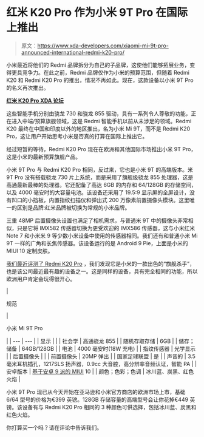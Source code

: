 # 红米 K20 Pro 作为小米 9T Pro 在国际上推出

> 原文：<https://www.xda-developers.com/xiaomi-mi-9t-pro-announced-international-redmi-k20-pro/>

小米最近将他们的 Redmi 品牌拆分为自己的子品牌，这使他们能够拓展业务，变得更具竞争力。在此之前，Redmi 品牌仅作为小米的预算范围，但随着 Redmi K20 和 Redmi K20 Pro 的推出，情况不再如此。现在，这款设备以小米 9T Pro 的名义再次推出。

**[红米 K20 Pro XDA 论坛](https://forum.xda-developers.com/k20-pro)**

这些智能手机分别由骁龙 730 和骁龙 855 驱动，具有一系列令人尊敬的功能，正在进入中端/预算旗舰领域，这是 Redmi 智能手机以前从未涉足的领域。Redmi K20 最终在中国和印度以外的地区推出，名为小米 Mi 9T，而不是 Redmi K20 Pro，这让用户开始思考小米是否真的打算在国际上推出它。

经过短暂的等待，Redmi K20 Pro 现在在欧洲和其他国际市场推出小米 9T Pro，这是小米的最新预算旗舰产品。

小米 9T Pro 与 Redmi K20 Pro 相同，反过来，它也是小米 9T 的高端版本。米 9T Pro 没有搭载骁龙 730 片上系统，而是采用了旗舰级骁龙 855 处理器，这是高通最新最棒的处理器。它还配备了高达 6GB 的内存和 64/128GB 的存储空间，以及 4000 毫安时的大容量电池。该设备还采用了 19.5:9 显示屏的全屏设计，没有凹口的小挡板，内置指纹扫描仪和弹出式 200 万像素前置摄像头模块。这里唯一的区别是品牌:红米品牌被切换为常规的小米品牌。

三重 48MP 后置摄像头设置也满足了相机需求，与普通米 9T 中的摄像头非常相似，只是它将 IMX582 传感器切换为更受欢迎的 IMX586 传感器，这与小米红米 Note 7 和小米米 9 等少数小米设备中使用的传感器相同。我们还有和普通小米 Mi 9T 一样的广角和长焦传感器。该设备运行的是 Android 9 Pie，上面是小米的 MIUI 10 定制皮肤。

[我们最近评测了 Redmi K20 Pro](https://www.xda-developers.com/redmi-k20-pro-xiaomi-mi-9t-pro-review-flagship/) ，我们发现它是小米的一款出色的“旗舰杀手”，也是该公司最近最有趣的设备之一。这是同样的设备，具有完全相同的功能，所以欧洲用户肯定会玩得很开心。

| 

规范

 | 

小米 Mi 9T Pro

 |
| --- | --- |
| 显示 |  |
| 社会学 | 高通骁龙 855 |
| 随机存取存储 | 6GB |
| 储存；储备 | 64GB/128GB |
| 电池 | 4000 毫安时(18W 充电) |
| 指纹传感器 | 光学显示 |
| 后置摄像头 |  |
| 前置摄像头 | 20MP 弹出 |
| 国家足球联盟 | 是 |
| 声音的 | 3.5 毫米耳机插孔，1217SLS 扬声器，0.9cc 大音腔，高分辨率音频认证，智能 PA |
| 安卓版本 | [基于安卓 9 派的 MIUI](https://www.xda-developers.com/tag/miui/) 10 |
| 颜色；色彩；色调 | 冰川蓝、炭黑、红色火焰 |

小米 9T Pro 现已从今天开始在亚马逊和小米官方商店的欧洲市场上市，基础 6/64 型号的价格为€399 英镑。128GB 存储容量的高端型号会让你花掉€449 英镑。该设备有与 Redmi K20 Pro 相同的 3 种颜色可供选择，包括冰川蓝、炭黑和红色火焰。

你打算买一个吗？请在评论中告诉我们。